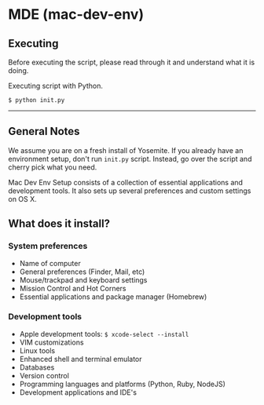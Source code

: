 MDE (mac-dev-env)
=================

## Executing

Before executing the script, please read through it and understand what it is doing.

Executing script with Python. 

	$ python init.py

---

## General Notes
We assume you are on a fresh install of Yosemite. If you already have an environment setup, don't run `init.py` script. Instead, go over the script and cherry pick what you need.

Mac Dev Env Setup consists of a collection of essential applications and development tools. It also sets up several preferences and custom settings on OS X.

## What does it install?

### System preferences
* Name of computer
* General preferences (Finder, Mail, etc)
* Mouse/trackpad and keyboard settings
* Mission Control and Hot Corners
* Essential applications and package manager (Homebrew)

### Development tools
* Apple development tools: `$ xcode-select --install`
* VIM customizations
* Linux tools
* Enhanced shell and terminal emulator
* Databases
* Version control
* Programming languages and platforms (Python, Ruby, NodeJS)
* Development applications and IDE's
